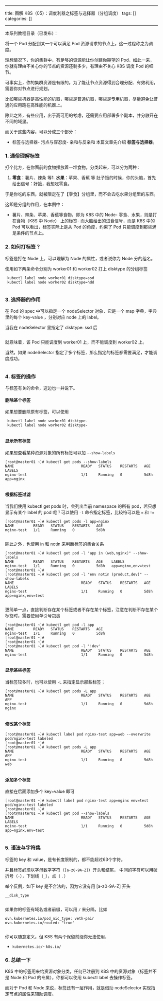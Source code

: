 
--- 
title:  图解 K8S（05）：调度利器之标签与选择器（分组调度） 
tags: []
categories: [] 

---
本系列教程目录（已发布）：

      

将一个 Pod 分配到某一个可以满足 Pod 资源请求的节点上，这一过程称之为调度。

理想情况下，你的集群中，有足够的资源能让你创建你期望的 Pod，如此一来，你就有理由不关心你的节点的资源还剩多少，有理由不关心 K8S 调度 Pod 的细节。

可事实上，你的集群资源是有限的，为了能让节点资源得到合理分配、有效利用，需要你对节点进行规划。

比如哪些机器是高性能的机器，哪些是普通机器，哪些是专用机器，尽量避免让普通的应用跑在高性能的机器上。

除此之外，有些应用，出于高可用的考虑，还需要应用部署多个副本，并分散开在不同的域里。

而关于这些内容，可以分成三个部分：
- 标签与选择器- 污点与容忍度- 亲和与反亲和
本篇文章先介绍 **标签与选择器**。

### 1. 通俗理解标签

打个比方，在你面前的食物摆放着一堆食物，分类起来，可以分为两种：
1. **零食**：薯片、辣条 等1. **水果**：苹果、香蕉 等
肚子饿的时候，你的头脑，首先给出信号：好饿，我想吃零食。

于是你吃的东西，就被限定在了【零食】分组里，而不会去吃水果分组里的东西。

这即是分组的作用，在本例中：
- 薯片、辣条、苹果、香蕉等食物，即为 K8S 中的 Node- 零食、水果，则是打在食物（K8S 中 Node） 上的标签- 而大脑给出的进食信号，而是 K8S 中的 Pod
可以看出，标签实际上是从 Pod 的角度，约束了 Pod 只能调度到那些满足条件的节点上。

### 2. 如何打标签？

标签是打在 Node 上，可以理解为 Node 的属性，或者说你为 Node 分的组名。

使用如下两条命令分别为 worker01 和 worker02 打上 disktype 的分组标签

```
 kubectl label node worker01 disktype=ssd
 kubectl label node worker02 disktype=hdd


```

### 3. 选择器的作用

在 Pod 的 spec 中可以指定一个 nodeSelector 对象，它是一个 map 字典，字典里的每个 key-value ，分别对应 node 上的 label。

当我在 nodeSelector 里指定了 disktype: ssd 后

<img src="https://img-blog.csdnimg.cn/img_convert/ca3cf07ca4db271c7df3f22e4d798bdf.png" alt="">

就意味着，该 Pod 只能调度到 worker01 上，而不能调度到 worker02 上。

当然，如果 nodeSelector 指定了多个标签，那么指定的标签都需要满足，才能调度成功。

<img src="https://img-blog.csdnimg.cn/img_convert/41c8fc4f7a02025bb4487f7ede17223c.png" alt="">

### 4. 标签的操作

与标签有关的命令，这边也一并说下。

#### 删除某个标签

如果想要删除原有标签，可以使用

```
 kubectl label node worker01 disktype-
 kubectl label node worker02 disktype-


```

#### 显示所有标签

如果想查看某种资源对象的所有标签可以加 `--show-labels`

```
[root@master01 ~]# kubectl get pods --show-labels
NAME                               READY   STATUS    RESTARTS   AGE    LABELS
nginx-test                         1/1     Running   0          5d8h   app=nginx


```

#### 根据标签过滤

当我们使用 kubectl get pods 时，会列出当前 namespace 的所有 pod，若只想显示有某个 label 的 pod 呢？可以使用 `-l` 命令指定标签，比较符可以是 `=` 和 `!=`

```
[root@master01 ~]# kubectl get pods -l app=nginx
NAME         READY   STATUS    RESTARTS   AGE
nginx-test   1/1     Running   0          5d8h


```

除此之外，也使用 in 和 notin 来判断标签的集合关系

```
[root@master01 ~]# kubectl get pod -l "app in (web,nginx)" --show-labels
NAME         READY   STATUS    RESTARTS   AGE    LABELS
nginx-test   1/1     Running   0          5d8h   app=nginx,env=test
[root@master01 ~]#
[root@master01 ~]# kubectl get pod -l "env notin (product,dev)" --show-labels
NAME                               READY   STATUS    RESTARTS   AGE    LABELS
nginx-test                         1/1     Running   0          5d8h   app=nginx,env=test


```

更简单一点，直接判断存在某个标签或者不存在某个标签，注意在判断不存在某个标签时，需要使用单引号包裹

```
[root@master01 ~]# kubectl get pod -l app
NAME         READY   STATUS    RESTARTS   AGE
nginx-test   1/1     Running   0          5d8h
[root@master01 ~]#
[root@master01 ~]#
[root@master01 ~]# kubectl get pod -l '!dev'
NAME                               READY   STATUS    RESTARTS   AGE
nginx-test                         1/1     Running   0          5d8h


```

#### 显示某些标签

当标签较多时，也可以使用 `-L` 来指定显示那些标签；

```
[root@master01 ~]# kubectl get pods -L app
NAME                               READY   STATUS    RESTARTS   AGE    APP
nginx-test                         1/1     Running   0          5d8h   nginx


```

#### 修改某个标签

```
[root@master01 ~]# kubectl label pod nginx-test app=web --overwrite
pod/nginx-test labeled
[root@master01 ~]#
[root@master01 ~]# kubectl get pods -L app
NAME                               READY   STATUS    RESTARTS   AGE    APP
nginx-test                         1/1     Running   0          5d8h   web


```

#### 添加多个标签

直接在后面添加多个 key=value 即可

```
[root@master01 ~]# kubectl label pod nginx-test app=nginx env=test
pod/nginx-test labeled
[root@master01 ~]#
[root@master01 ~]# kubectl get pod --show-labels
NAME                               READY   STATUS    RESTARTS   AGE    LABELS
nginx-test                         1/1     Running   0          5d8h   app=nginx,env=test


```

### 5. 语法与字符集

标签的 key 和 value，是有长度限制的，都不能超过63个字符。

并且标签必须以字母数字字符（`[a-z0-9A-Z]`）开头和结尾， 中间的字符可以用破折号（`-`），下划线（`_`），点（ `.`）

举个反例，如下 key 是不合法的，因为它没有用 [a-z0-9A-Z] 开头

```
__disk_type


```

如果你的标签有域名或者前缀，可以用 `/` 来分隔，比如

```
ovn.kubernetes.io/pod_nic_type: veth-pair
ovn.kubernetes.io/routed: "true"


```

你可以随意定义，但 K8S 有两个保留前缀你无法使用，
- `kubernetes.io/`- `k8s.io/`
### 6. 总结一下

K8S 中的标签用来给资源对象分类，任何已注册到 K8S 中的资源对象（标签并不是 Node 和 Pod 的专属），你都可以使用 kubectl label 去操作标签。

而对于 Pod 和 Node 来说，标签还有一层作用，就是借助 nodeSelector 实现指定节点的属性来辅助调度。
